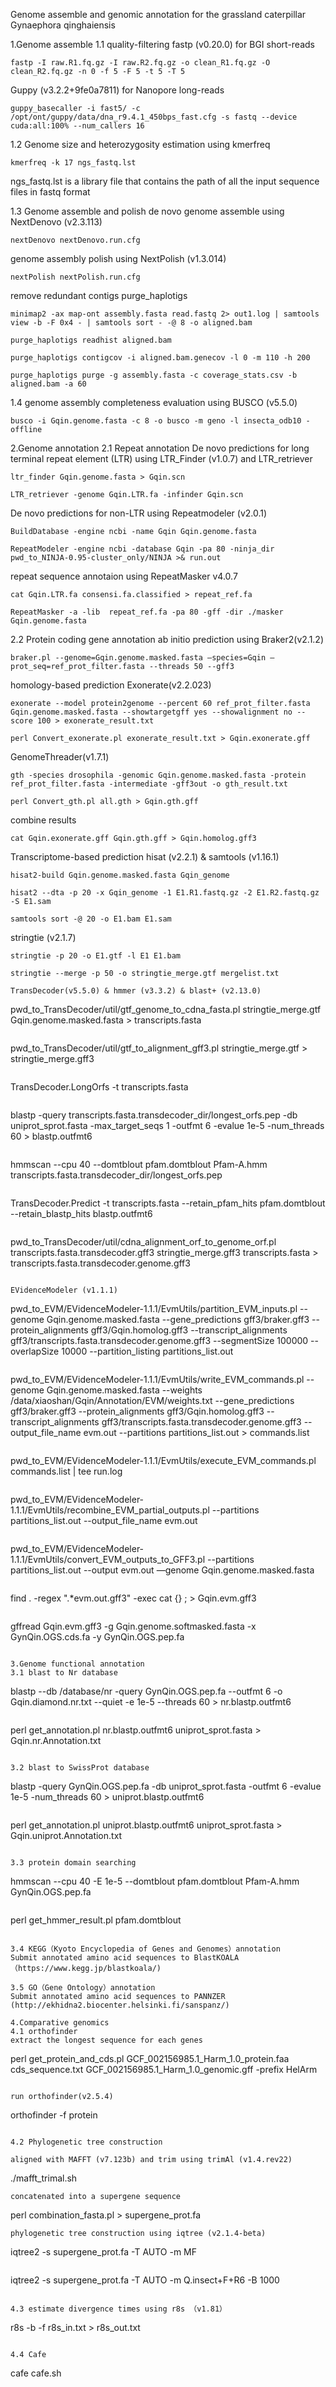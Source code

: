 Genome assemble and genomic annotation for the grassland caterpillar Gynaephora qinghaiensis

1.Genome assemble
1.1 quality-filtering 
fastp (v0.20.0) for BGI short-reads
```
fastp -I raw.R1.fq.gz -I raw.R2.fq.gz -o clean_R1.fq.gz -O clean_R2.fq.gz -n 0 -f 5 -F 5 -t 5 -T 5
```
Guppy (v3.2.2+9fe0a7811) for Nanopore long-reads
```
guppy_basecaller -i fast5/ -c /opt/ont/guppy/data/dna_r9.4.1_450bps_fast.cfg -s fastq --device cuda:all:100% --num_callers 16
```

1.2 Genome size and heterozygosity estimation using kmerfreq
```
kmerfreq -k 17 ngs_fastq.lst
```
ngs_fastq.lst is a library file that contains the path of all the input sequence files in fastq format

1.3 Genome assemble and polish
de novo genome assemble using NextDenovo (v2.3.113)
```
nextDenovo nextDenovo.run.cfg
```
genome assembly polish using NextPolish (v1.3.014)
```
nextPolish nextPolish.run.cfg
```
remove redundant contigs purge_haplotigs
```
minimap2 -ax map-ont assembly.fasta read.fastq 2> out1.log | samtools view -b -F 0x4 - | samtools sort - -@ 8 -o aligned.bam
```
```
purge_haplotigs readhist aligned.bam
```
```
purge_haplotigs contigcov -i aligned.bam.genecov -l 0 -m 110 -h 200
```
```
purge_haplotigs purge -g assembly.fasta -c coverage_stats.csv -b aligned.bam -a 60
```

1.4 genome assembly completeness evaluation using BUSCO (v5.5.0)
```
busco -i Gqin.genome.fasta -c 8 -o busco -m geno -l insecta_odb10 -offline
```

2.Genome annotation
2.1 Repeat annotation
De novo predictions for long terminal repeat element (LTR) using LTR_Finder (v1.0.7) and LTR_retriever 
```
ltr_finder Gqin.genome.fasta > Gqin.scn
```
```
LTR_retriever -genome Gqin.LTR.fa -infinder Gqin.scn
```
De novo predictions for non-LTR using Repeatmodeler (v2.0.1)
```
BuildDatabase -engine ncbi -name Gqin Gqin.genome.fasta
```
```
RepeatModeler -engine ncbi -database Gqin -pa 80 -ninja_dir pwd_to_NINJA-0.95-cluster_only/NINJA >& run.out
```

repeat sequence annotaion using RepeatMasker v4.0.7
```
cat Gqin.LTR.fa consensi.fa.classified > repeat_ref.fa
```
```
RepeatMasker -a -lib  repeat_ref.fa -pa 80 -gff -dir ./masker Gqin.genome.fasta
```

2.2 Protein coding gene annotation
ab initio prediction using Braker2(v2.1.2)
```
braker.pl --genome=Gqin.genome.masked.fasta —species=Gqin —prot_seq=ref_prot_filter.fasta --threads 50 --gff3
```

homology-based prediction
Exonerate(v2.2.023) 
```
exonerate --model protein2genome --percent 60 ref_prot_filter.fasta Gqin.genome.masked.fasta --showtargetgff yes --showalignment no --score 100 > exonerate_result.txt
```
```
perl Convert_exonerate.pl exonerate_result.txt > Gqin.exonerate.gff
```
GenomeThreader(v1.7.1)
```
gth -species drosophila -genomic Gqin.genome.masked.fasta -protein ref_prot_filter.fasta -intermediate -gff3out -o gth_result.txt
```
```
perl Convert_gth.pl all.gth > Gqin.gth.gff
```
combine results
```
cat Gqin.exonerate.gff Gqin.gth.gff > Gqin.homolog.gff3
```

Transcriptome-based prediction 
hisat (v2.2.1) & samtools (v1.16.1)
```
hisat2-build Gqin.genome.masked.fasta Gqin_genome
```
```
hisat2 --dta -p 20 -x Gqin_genome -1 E1.R1.fastq.gz -2 E1.R2.fastq.gz -S E1.sam
```
```
samtools sort -@ 20 -o E1.bam E1.sam
```
stringtie (v2.1.7)
```
stringtie -p 20 -o E1.gtf -l E1 E1.bam
```
```
stringtie --merge -p 50 -o stringtie_merge.gtf mergelist.txt
```
```
TransDecoder(v5.5.0) & hmmer (v3.3.2) & blast+ (v2.13.0)
```
pwd_to_TransDecoder/util/gtf_genome_to_cdna_fasta.pl stringtie_merge.gtf Gqin.genome.masked.fasta > transcripts.fasta
```
```
pwd_to_TransDecoder/util/gtf_to_alignment_gff3.pl stringtie_merge.gtf > stringtie_merge.gff3
```
```
TransDecoder.LongOrfs -t transcripts.fasta
```
```
blastp -query transcripts.fasta.transdecoder_dir/longest_orfs.pep -db uniprot_sprot.fasta -max_target_seqs 1 -outfmt 6 -evalue 1e-5 -num_threads 60 > blastp.outfmt6
```
```
hmmscan --cpu 40 --domtblout pfam.domtblout Pfam-A.hmm transcripts.fasta.transdecoder_dir/longest_orfs.pep
```
```
TransDecoder.Predict -t transcripts.fasta --retain_pfam_hits pfam.domtblout --retain_blastp_hits blastp.outfmt6
```
```
pwd_to_TransDecoder/util/cdna_alignment_orf_to_genome_orf.pl transcripts.fasta.transdecoder.gff3 stringtie_merge.gff3 transcripts.fasta > transcripts.fasta.transdecoder.genome.gff3
```

EVidenceModeler (v1.1.1)
```
pwd_to_EVM/EVidenceModeler-1.1.1/EvmUtils/partition_EVM_inputs.pl --genome Gqin.genome.masked.fasta --gene_predictions gff3/braker.gff3 --protein_alignments gff3/Gqin.homolog.gff3 --transcript_alignments
gff3/transcripts.fasta.transdecoder.genome.gff3 --segmentSize 100000 --overlapSize 10000 --partition_listing partitions_list.out
```
```
pwd_to_EVM/EVidenceModeler-1.1.1/EvmUtils/write_EVM_commands.pl --genome Gqin.genome.masked.fasta --weights /data/xiaoshan/Gqin/Annotation/EVM/weights.txt --gene_predictions gff3/braker.gff3 --protein_alignments gff3/Gqin.homolog.gff3 --transcript_alignments gff3/transcripts.fasta.transdecoder.genome.gff3 --output_file_name evm.out --partitions partitions_list.out > commands.list
```
```
pwd_to_EVM/EVidenceModeler-1.1.1/EvmUtils/execute_EVM_commands.pl commands.list | tee run.log
```
```
pwd_to_EVM/EVidenceModeler-1.1.1/EvmUtils/recombine_EVM_partial_outputs.pl --partitions partitions_list.out --output_file_name evm.out
```
```
pwd_to_EVM/EVidenceModeler-1.1.1/EvmUtils/convert_EVM_outputs_to_GFF3.pl --partitions partitions_list.out --output evm.out —genome Gqin.genome.masked.fasta
```
```
find . -regex ".*evm.out.gff3" -exec cat {} \; > Gqin.evm.gff3
```
```
gffread Gqin.evm.gff3 -g Gqin.genome.softmasked.fasta -x GynQin.OGS.cds.fa -y GynQin.OGS.pep.fa
```

3.Genome functional annotation
3.1 blast to Nr database
```
blastp --db /database/nr -query GynQin.OGS.pep.fa --outfmt 6 -o Gqin.diamond.nr.txt --quiet -e 1e-5 --threads 60 > nr.blastp.outfmt6
```
```
perl get_annotation.pl nr.blastp.outfmt6 uniprot_sprot.fasta > Gqin.nr.Annotation.txt
```

3.2 blast to SwissProt database
```
blastp -query GynQin.OGS.pep.fa -db uniprot_sprot.fasta -outfmt 6 -evalue 1e-5 -num_threads 60 > uniprot.blastp.outfmt6
```
```
perl get_annotation.pl uniprot.blastp.outfmt6 uniprot_sprot.fasta > Gqin.uniprot.Annotation.txt
```

3.3 protein domain searching
```
hmmscan --cpu 40 -E 1e-5 --domtblout pfam.domtblout Pfam-A.hmm GynQin.OGS.pep.fa
```
```
perl get_hmmer_result.pl pfam.domtblout
```

3.4 KEGG（Kyoto Encyclopedia of Genes and Genomes）annotation
Submit annotated amino acid sequences to BlastKOALA（https://www.kegg.jp/blastkoala/)

3.5 GO（Gene Ontology）annotation
Submit annotated amino acid sequences to PANNZER (http://ekhidna2.biocenter.helsinki.fi/sanspanz/)

4.Comparative genomics
4.1 orthofinder
extract the longest sequence for each genes
```
perl get_protein_and_cds.pl GCF_002156985.1_Harm_1.0_protein.faa cds_sequence.txt GCF_002156985.1_Harm_1.0_genomic.gff -prefix HelArm
```

run orthofinder(v2.5.4)
```
orthofinder -f protein
```

4.2 Phylogenetic tree construction

aligned with MAFFT (v7.123b) and trim using trimAl (v1.4.rev22)
```
./mafft_trimal.sh
```
concatenated into a supergene sequence
```
perl combination_fasta.pl > supergene_prot.fa
```
phylogenetic tree construction using iqtree (v2.1.4-beta)
```
iqtree2 -s supergene_prot.fa -T AUTO -m MF
```
```
iqtree2 -s supergene_prot.fa -T AUTO -m  Q.insect+F+R6 -B 1000
```

4.3 estimate divergence times using r8s （v1.81）
```
r8s -b -f r8s_in.txt > r8s_out.txt
```

4.4 Cafe
```
cafe cafe.sh
```


















